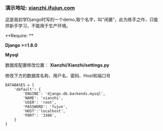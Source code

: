 ### 演示地址: [xianzhi.ifujun.com](http://xianzhi.ifujun.com)

这是我初学Django时写的一个demo,取个名字，叫“闲置”，此为练手之作，只能供新手学习，不能用于生产环境。


**Require: **

**Django \>=1.8.0**

**Mysql**


数据库配置修改位置：
**Xianzhi/Xianzhi/settings.py**

修改下方的数据库名称、用户名、密码、Host和端口号

	DATABASES = {
	    'default': {
	        'ENGINE': 'django.db.backends.mysql',
	        'NAME': 'xianzhi',
	        'USER': 'root',
	        'PASSWORD': 'fujun',
	        'HOST':'localhost',
	        'PORT': '3306',
	    }
	}

